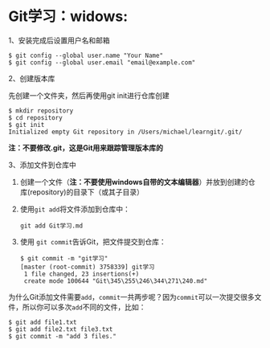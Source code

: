 # Git学习：widows:

1、安装完成后设置用户名和邮箱

```
$ git config --global user.name "Your Name"
$ git config --global user.email "email@example.com"
```

2、创建版本库

先创建一个文件夹，然后再使用git init进行仓库创建

```
$ mkdir repository
$ cd repository
$ git init
Initialized empty Git repository in /Users/michael/learngit/.git/
```

**注：不要修改.git，这是Git用来跟踪管理版本库的**

3、添加文件到仓库中

1. 创建一个文件（**注：不要使用windows自带的文本编辑器**）并放到创建的仓库(repository)的目录下（或其子目录）

2. 使用`git add`将文件添加到仓库中：

   ```
   git add Git学习.md
   ```

3. 使用 `git commit`告诉Git，把文件提交到仓库： 

   ```
   $ git commit -m "git学习"
   [master (root-commit) 3758339] git学习
    1 file changed, 23 insertions(+)
    create mode 100644 "Git\345\255\246\344\271\240.md"
   ```

为什么Git添加文件需要`add`，`commit`一共两步呢？因为`commit`可以一次提交很多文件，所以你可以多次`add`不同的文件，比如：

```
$ git add file1.txt
$ git add file2.txt file3.txt
$ git commit -m "add 3 files."
```

